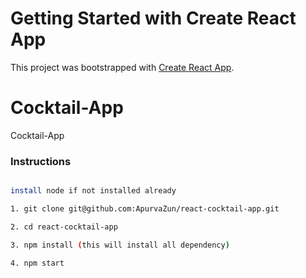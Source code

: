 # Getting Started with Create React App

This project was bootstrapped with [Create React App](https://github.com/facebook/create-react-app).

# Cocktail-App
Cocktail-App


### Instructions

```bash

install node if not installed already

1. git clone git@github.com:ApurvaZun/react-cocktail-app.git

2. cd react-cocktail-app

3. npm install (this will install all dependency)

4. npm start

```
